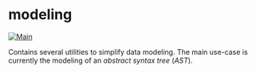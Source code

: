 # modeling

[![Main](https://github.com/lars-reimann/modeling/actions/workflows/main.yml/badge.svg)](https://github.com/lars-reimann/modeling/actions/workflows/main.yml)

Contains several utilities to simplify data modeling. The main use-case is currently the modeling of an _abstract syntax tree_ (_AST_).
